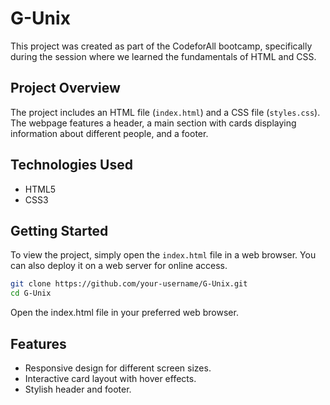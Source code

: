 # G-Unix

This project was created as part of the CodeforAll bootcamp, specifically during the session where we learned the fundamentals of HTML and CSS.

## Project Overview

The project includes an HTML file (`index.html`) and a CSS file (`styles.css`). The webpage features a header, a main section with cards displaying information about different people, and a footer.

## Technologies Used

- HTML5
- CSS3

## Getting Started

To view the project, simply open the `index.html` file in a web browser. You can also deploy it on a web server for online access.

```bash
git clone https://github.com/your-username/G-Unix.git
cd G-Unix
```
Open the index.html file in your preferred web browser.

## Features
- Responsive design for different screen sizes.
- Interactive card layout with hover effects.
- Stylish header and footer.